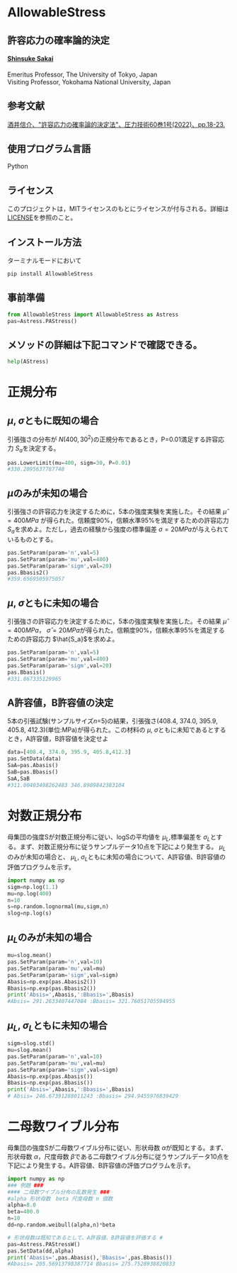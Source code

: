 # AllowableStress
## 許容応力の確率論的決定
#### [Shinsuke Sakai](https://sites.google.com/view/shinsukesakai/%E3%83%9B%E3%83%BC%E3%83%A0)   
 Emeritus Professor, The University of Tokyo, Japan   
 Visiting Professor, Yokohama National University, Japan

 ## 参考文献
 [酒井信介、"許容応力の確率論的決定法"、圧力技術60巻1号(2022)、pp.18-23.](https://www.jstage.jst.go.jp/article/hpi/60/1/60_18/_article/-char/ja/)

 ## 使用プログラム言語
 Python
 
 ## ライセンス
 このプロジェクトは，MITライセンスのもとにライセンスが付与される。詳細は[LICENSE](LICENSE)を参照のこと。
 
 ## インストール方法
 ターミナルモードにおいて
 ```python
 pip install AllowableStress
 ```

 ## 事前準備
 ```python
 from AllowableStress import AllowableStress as Astress
pas=Astress.PAStress()
```
## メソッドの詳細は下記コマンドで確認できる。
```python
help(AStress)
```
# 正規分布

 ## $\mu$, $\sigma$ともに既知の場合
引張強さの分布が $N(400,30^2)$の正規分布であるとき，P=0.01満足する許容応力 $S_a$を決定する。
```python
pas.LowerLimit(mu=400, sigm=30, P=0.01)
#330.2095637787748
```

## $\mu$のみが未知の場合
引張強さの許容応力を決定するために，5本の強度実験を実施した。その結果 $\hat{\mu}=400MPa$ が得られた。信頼度90%，信頼水準95%を満足するための許容応力 $S_a$を求めよ。ただし，過去の経験から強度の標準偏差  $\sigma=20MPa$が与えられているものとする。
```python
pas.SetParam(param='n',val=5)
pas.SetParam(param='mu',val=400)
pas.SetParam(param='sigm',val=20)
pas.Bbasis2()
#359.6569505975057
```

## $\mu$, $\sigma$ともに未知の場合
引張強さの許容応力を決定するために，5本の強度実験を実施した。その結果 $\hat{\mu}=400MPa$， $\hat{\sigma}=20MPa$が得られた。信頼度90%，信頼水準95%を満足するための許容応力 $\hat{S_a}$を求めよ。
```python
pas.SetParam(param='n',val=5)
pas.SetParam(param='mu',val=400)
pas.SetParam(param='sigm',val=20)
pas.Bbasis()
#331.867335129965
```
## A許容値，B許容値の決定
5本の引張試験(サンプルサイズ$n$=5)の結果，引張強さ(408.4, 374.0, 395.9, 405.8, 412.3)(単位:MPa)が得られた。この材料の $\mu$, $\sigma$ともに未知であるとするとき，A許容値，B許容値を決定せよ
```python
data=[408.4, 374.0, 395.9, 405.8,412.3]
pas.SetData(data)
SaA=pas.Abasis()
SaB=pas.Bbasis()
SaA,SaB
#311.00403498262483 346.8989842383104
```

# 対数正規分布
母集団の強度Sが対数正規分布に従い、logSの平均値を $\mu_L$,標準偏差を  $\sigma_L$とする。まず、対数正規分布に従うサンプルデータ10点を下記により発生する。 $\mu_L$のみが未知の場合と、 $\mu_L$, $\sigma_L$ともに未知の場合について、A許容値、B許容値の評価プログラムを示す。
```python
import numpy as np
sigm=np.log(1.1)
mu=np.log(400)
n=10
s=np.random.lognormal(mu,sigm,n)
slog=np.log(s)
```
## $\mu_L$のみが未知の場合
```python
mu=slog.mean()
pas.SetParam(param='n',val=10)
pas.SetParam(param='mu',val=mu)
pas.SetParam(param='sigm',val=sigm)
Abasis=np.exp(pas.Abasis2())
Bbasis=np.exp(pas.Bbasis2())
print('Absis=',Abasis,':Bbasis=',Bbasis)
#Absis= 291.2633407447084 :Bbasis= 321.76051705594955
```
## $\mu_L$, $\sigma_L$ともに未知の場合
```python
sigm=slog.std()
mu=slog.mean()
pas.SetParam(param='n',val=10)
pas.SetParam(param='mu',val=mu)
pas.SetParam(param='sigm',val=sigm)
Abasis=np.exp(pas.Abasis())
Bbasis=np.exp(pas.Bbasis())
print('Absis=',Abasis,':Bbasis=',Bbasis)
# Absis= 246.67391288011243 :Bbasis= 294.9455976839429
```

# 二母数ワイブル分布
母集団の強度Sが二母数ワイブル分布に従い、形状母数 $\alpha$が既知とする。まず、形状母数 $\alpha$，尺度母数 $\beta$である二母数ワイブル分布に従うサンプルデータ10点を下記により発生する。A許容値、B許容値の評価プログラムを示す。
```python
import numpy as np
### 例題 ###
#### 二母数ワイブル分布の乱数発生 ###
#alpha 形状母数　beta 尺度母数 n 個数
alpha=8.0
beta=400.0
n=10
dd=np.random.weibull(alpha,n)*beta
```

```python
# 形状母数は既知であるとして、A許容値、B許容値を評価する #
pas=Astress.PAStressW()
pas.SetData(dd,alpha)
print('Abasis=',pas.Abasis(),'Bbasis=',pas.Bbasis())
#Abasis= 205.56913798387714 Bbasis= 275.7528938820833
```

